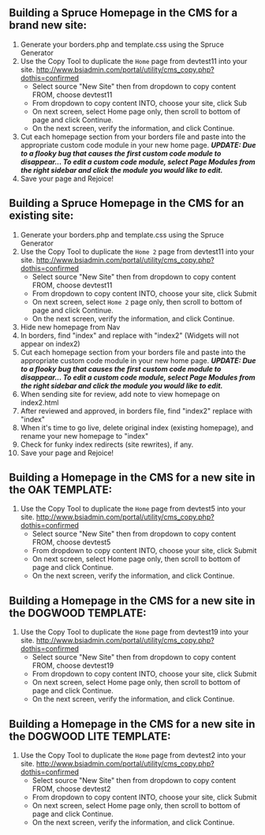 ## Building a Spruce Homepage in the CMS for a brand new site:

1. Generate your borders.php and template.css using the Spruce Generator
2. Use the Copy Tool to duplicate the `Home` page from devtest11 into your site.
    http://www.bsiadmin.com/portal/utility/cms_copy.php?dothis=confirmed
    - Select source "New Site" then from dropdown to copy content FROM, choose devtest11 
    - From dropdown to copy content INTO, choose your site, click Sub
    - On next screen, select Home page only, then scroll to bottom of page and click Continue.
    - On the next screen, verify the information, and click Continue.
3. Cut each homepage section from your borders file and paste into the appropriate custom code module in your new home page. 
***UPDATE: Due to a flooky bug that causes the first custom code module to disappear... To edit a custom code module, select Page Modules from the right sidebar and click the module you would like to edit.***
4. Save your page and Rejoice!



## Building a Spruce Homepage in the CMS for an existing site:

1. Generate your borders.php and template.css using the Spruce Generator
2. Use the Copy Tool to duplicate the `Home 2` page from devtest11 into your site.
    http://www.bsiadmin.com/portal/utility/cms_copy.php?dothis=confirmed
    - Select source "New Site" then from dropdown to copy content FROM, choose devtest11 
    - From dropdown to copy content INTO, choose your site, click Submit
    - On next screen, select `Home 2` page only, then scroll to bottom of page and click Continue.
    - On the next screen, verify the information, and click Continue.
3. Hide new homepage from Nav
6. In borders, find "index" and replace with "index2"
    (Widgets will not appear on index2)
7. Cut each homepage section from your borders file and paste into the appropriate custom code module in your new home page. 
***UPDATE: Due to a flooky bug that causes the first custom code module to disappear... To edit a custom code module, select Page Modules from the right sidebar and click the module you would like to edit.***
8. When sending site for review, add note to view homepage on index2.html
9. After reviewed and approved, in borders file, find "index2" replace with "index"
9. When it's time to go live, delete original index (existing homepage), and rename your new homepage to "index"
10. Check for funky index redirects (site rewrites), if any.
11. Save your page and Rejoice!



## Building a Homepage in the CMS for a new site in the OAK TEMPLATE:
1. Use the Copy Tool to duplicate the `Home` page from devtest5 into your site.
    http://www.bsiadmin.com/portal/utility/cms_copy.php?dothis=confirmed
    - Select source "New Site" then from dropdown to copy content FROM, choose devtest5
    - From dropdown to copy content INTO, choose your site, click Submit
    - On next screen, select Home page only, then scroll to bottom of page and click Continue.
    - On the next screen, verify the information, and click Continue.
    
    
    
    
## Building a Homepage in the CMS for a new site in the DOGWOOD TEMPLATE:
1. Use the Copy Tool to duplicate the `Home` page from devtest19 into your site.
    http://www.bsiadmin.com/portal/utility/cms_copy.php?dothis=confirmed
    - Select source "New Site" then from dropdown to copy content FROM, choose devtest19
    - From dropdown to copy content INTO, choose your site, click Submit
    - On next screen, select Home page only, then scroll to bottom of page and click Continue.
    - On the next screen, verify the information, and click Continue.
    
    
    

## Building a Homepage in the CMS for a new site in the DOGWOOD LITE TEMPLATE:
1. Use the Copy Tool to duplicate the `Home` page from devtest2 into your site.
    http://www.bsiadmin.com/portal/utility/cms_copy.php?dothis=confirmed
    - Select source "New Site" then from dropdown to copy content FROM, choose devtest2
    - From dropdown to copy content INTO, choose your site, click Submit
    - On next screen, select Home page only, then scroll to bottom of page and click Continue.
    - On the next screen, verify the information, and click Continue.
